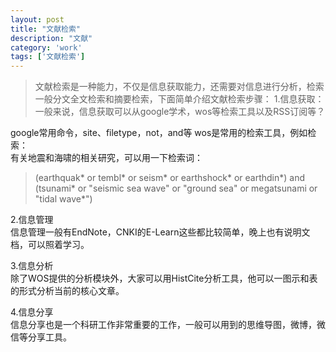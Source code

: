 ```yaml
---
layout: post
title: "文献检索"
description: "文献"
category: 'work'
tags: ['文献检索']
---
```



> 文献检索是一种能力，不仅是信息获取能力，还需要对信息进行分析，检索一般分文全文检索和摘要检索，下面简单介绍文献检索步骤：
1.信息获取：
> 一般来说，信息获取可以从google学术，wos等检索工具以及RSS订阅等？

google常用命令，site、filetype，not，and等
wos是常用的检索工具，例如检索：    
有关地震和海啸的相关研究，可以用一下检索词：

> (earthquak* or tembl* or seism* or earthshock* or earthdin*) and (tsunami* or "seismic sea wave" or "ground sea" or megatsunami or "tidal wave*")

<!--more-->

2.信息管理    
信息管理一般有EndNote，CNKI的E-Learn这些都比较简单，晚上也有说明文档，可以照着学习。

3.信息分析    
除了WOS提供的分析模块外，大家可以用HistCite分析工具，他可以一图示和表的形式分析当前的核心文章。

4.信息分享    
信息分享也是一个科研工作非常重要的工作，一般可以用到的思维导图，微博，微信等分享工具。





